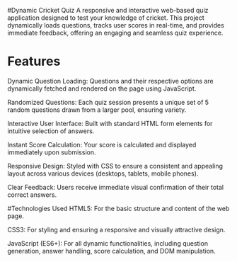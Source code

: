 #Dynamic Cricket Quiz
A responsive and interactive web-based quiz application designed to test your knowledge of cricket. This project dynamically loads questions, tracks user scores in real-time, and provides immediate feedback, offering an engaging and seamless quiz experience.

# Features
Dynamic Question Loading: Questions and their respective options are dynamically fetched and rendered on the page using JavaScript.

Randomized Questions: Each quiz session presents a unique set of 5 random questions drawn from a larger pool, ensuring variety.

Interactive User Interface: Built with standard HTML form elements for intuitive selection of answers.

Instant Score Calculation: Your score is calculated and displayed immediately upon submission.

Responsive Design: Styled with CSS to ensure a consistent and appealing layout across various devices (desktops, tablets, mobile phones).

Clear Feedback: Users receive immediate visual confirmation of their total correct answers.

#Technologies Used
HTML5: For the basic structure and content of the web page.

CSS3: For styling and ensuring a responsive and visually attractive design.

JavaScript (ES6+): For all dynamic functionalities, including question generation, answer handling, score calculation, and DOM manipulation.
